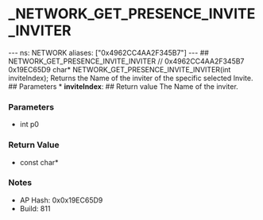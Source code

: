 # _NETWORK_GET_PRESENCE_INVITE_INVITER

--- ns: NETWORK aliases: ["0x4962CC4AA2F345B7"] --- ## NETWORK_GET_PRESENCE_INVITE_INVITER  // 0x4962CC4AA2F345B7 0x19EC65D9 char* NETWORK_GET_PRESENCE_INVITE_INVITER(int inviteIndex);  Returns the Name of the inviter of the specific selected Invite.  ## Parameters * **inviteIndex**:  ## Return value The Name of the inviter.

### Parameters
* int p0

### Return Value
* const char*

### Notes
* AP Hash: 0x0x19EC65D9
* Build: 811


